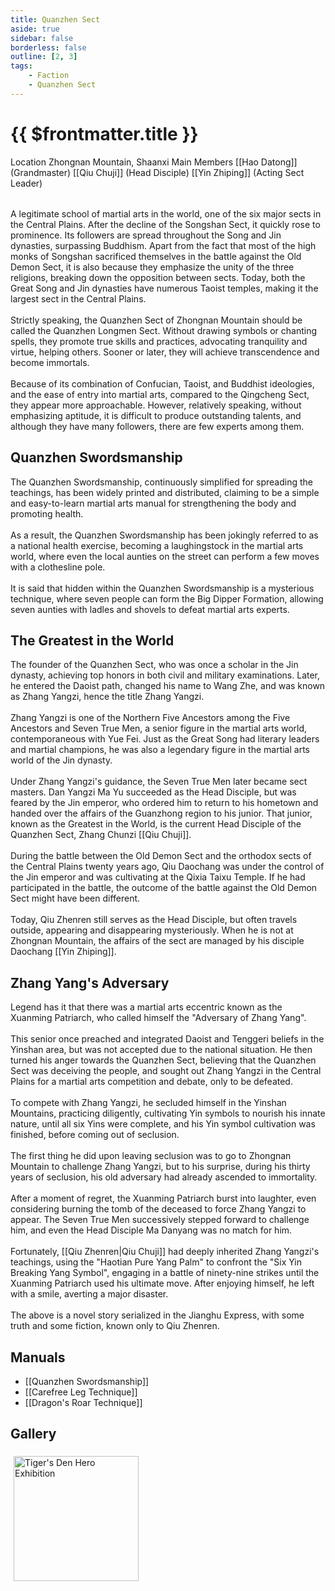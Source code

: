 ```yaml
---
title: Quanzhen Sect
aside: true
sidebar: false
borderless: false
outline: [2, 3]
tags:
    - Faction
    - Quanzhen Sect
---
```


# {{ $frontmatter.title }}

<InfoList position="right">
	<Info title="Faction Information" :open=true>
		<table>
			<ChTr>
				<ChTd isTitle=true>
					Location
				</ChTd>
				<ChTd>
					Zhongnan Mountain, Shaanxi
				</ChTd>
			</ChTr>
			<ChTr>
				<ChTd isTitle=true position='center'>
					Main Members
				</ChTd>
			</ChTr>
			<ChTr>
                <ChTd position='center'>
                    [[Hao Datong]] (Grandmaster)
                </ChTd>
            </ChTr>
            <ChTr>
                <ChTd position='center'>
                    [[Qiu Chuji]] (Head Disciple)
                </ChTd>
            </ChTr>
            <ChTr>
                <ChTd position='center'>  
                    [[Yin Zhiping]] (Acting Sect Leader)
                </ChTd>
            </ChTr>
		</table>
	</Info>
</InfoList>

A legitimate school of martial arts in the world, one of the six major sects in the Central Plains. After the decline of the Songshan Sect, it quickly rose to prominence. Its followers are spread throughout the Song and Jin dynasties, surpassing Buddhism. Apart from the fact that most of the high monks of Songshan sacrificed themselves in the battle against the Old Demon Sect, it is also because they emphasize the unity of the three religions, breaking down the opposition between sects. Today, both the Great Song and Jin dynasties have numerous Taoist temples, making it the largest sect in the Central Plains.
<br><br>
Strictly speaking, the Quanzhen Sect of Zhongnan Mountain should be called the Quanzhen Longmen Sect. Without drawing symbols or chanting spells, they promote true skills and practices, advocating tranquility and virtue, helping others. Sooner or later, they will achieve transcendence and become immortals.
<br><br>
Because of its combination of Confucian, Taoist, and Buddhist ideologies, and the ease of entry into martial arts, compared to the Qingcheng Sect, they appear more approachable. However, relatively speaking, without emphasizing aptitude, it is difficult to produce outstanding talents, and although they have many followers, there are few experts among them.
<br clear="all">

## Quanzhen Swordsmanship

The Quanzhen Swordsmanship, continuously simplified for spreading the teachings, has been widely printed and distributed, claiming to be a simple and easy-to-learn martial arts manual for strengthening the body and promoting health.
<br><br>
As a result, the Quanzhen Swordsmanship has been jokingly referred to as a national health exercise, becoming a laughingstock in the martial arts world, where even the local aunties on the street can perform a few moves with a clothesline pole.
<br><br>
It is said that hidden within the Quanzhen Swordsmanship is a mysterious technique, where seven people can form the Big Dipper Formation, allowing seven aunties with ladles and shovels to defeat martial arts experts.

## The Greatest in the World

The founder of the Quanzhen Sect, who was once a scholar in the Jin dynasty, achieving top honors in both civil and military examinations. Later, he entered the Daoist path, changed his name to Wang Zhe, and was known as Zhang Yangzi, hence the title Zhang Yangzi.
<br><br>
Zhang Yangzi is one of the Northern Five Ancestors among the Five Ancestors and Seven True Men, a senior figure in the martial arts world, contemporaneous with Yue Fei. Just as the Great Song had literary leaders and martial champions, he was also a legendary figure in the martial arts world of the Jin dynasty.
<br><br>
Under Zhang Yangzi's guidance, the Seven True Men later became sect masters. Dan Yangzi Ma Yu succeeded as the Head Disciple, but was feared by the Jin emperor, who ordered him to return to his hometown and handed over the affairs of the Guanzhong region to his junior. That junior, known as the Greatest in the World, is the current Head Disciple of the Quanzhen Sect, Zhang Chunzi [[Qiu Chuji]].
<br><br>
During the battle between the Old Demon Sect and the orthodox sects of the Central Plains twenty years ago, Qiu Daochang was under the control of the Jin emperor and was cultivating at the Qixia Taixu Temple. If he had participated in the battle, the outcome of the battle against the Old Demon Sect might have been different.
<br><br>
Today, Qiu Zhenren still serves as the Head Disciple, but often travels outside, appearing and disappearing mysteriously. When he is not at Zhongnan Mountain, the affairs of the sect are managed by his disciple Daochang [[Yin Zhiping]].

## Zhang Yang's Adversary

Legend has it that there was a martial arts eccentric known as the Xuanming Patriarch, who called himself the "Adversary of Zhang Yang".
<br><br>
This senior once preached and integrated Daoist and Tenggeri beliefs in the Yinshan area, but was not accepted due to the national situation. He then turned his anger towards the Quanzhen Sect, believing that the Quanzhen Sect was deceiving the people, and sought out Zhang Yangzi in the Central Plains for a martial arts competition and debate, only to be defeated.
<br><br>
To compete with Zhang Yangzi, he secluded himself in the Yinshan Mountains, practicing diligently, cultivating Yin symbols to nourish his innate nature, until all six Yins were complete, and his Yin symbol cultivation was finished, before coming out of seclusion.
<br><br>
The first thing he did upon leaving seclusion was to go to Zhongnan Mountain to challenge Zhang Yangzi, but to his surprise, during his thirty years of seclusion, his old adversary had already ascended to immortality.
<br><br>
After a moment of regret, the Xuanming Patriarch burst into laughter, even considering burning the tomb of the deceased to force Zhang Yangzi to appear. The Seven True Men successively stepped forward to challenge him, and even the Head Disciple Ma Danyang was no match for him.
<br><br>
Fortunately, [[Qiu Zhenren|Qiu Chuji]] had deeply inherited Zhang Yangzi's teachings, using the "Haotian Pure Yang Palm" to confront the "Six Yin Breaking Yang Symbol", engaging in a battle of ninety-nine strikes until the Xuanming Patriarch used his ultimate move. After enjoying himself, he left with a smile, averting a major disaster.
<br><br>
The above is a novel story serialized in the Jianghu Express, with some truth and some fiction, known only to Qiu Zhenren.

## Manuals

-   [[Quanzhen Swordsmanship]]
-   [[Carefree Leg Technique]]
-   [[Dragon's Roar Technique]]

## Gallery

<div style="display: flex; flex-wrap: wrap;">
    <div>
        <img src="/images/collab/20241220_toranoana/photo_02.webp" alt="Tiger's Den Hero Exhibition" style="width:200px; margin:5px"/>
    </div>
</div>
